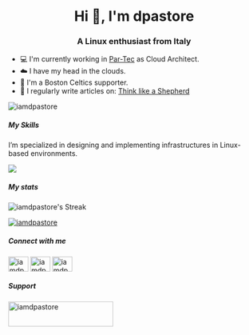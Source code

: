 <h1 align="center">Hi 👋, I'm dpastore</h1>
<h3 align="center">A Linux enthusiast from Italy</h3>

- :computer: I'm currently working in [Par-Tec](https://www.par-tec.it/) as Cloud Architect.
- :cloud: I have my head in the clouds.
- :basketball: I'm a Boston Celtics supporter.
- :newspaper: I regularly write articles on: [Think like a Shepherd](https://iamdpastore.github.io/)

<p align="left"> <img src="https://komarev.com/ghpvc/?username=iamdpastore&label=Profile%20views&color=0e75b6&style=flat" alt="iamdpastore" /> </p>

##### My Skills
I’m specialized in designing and implementing infrastructures in Linux-based environments.

<p align="left">
  <a href="https://skillicons.dev">
    <img src="https://skillicons.dev/icons?i=git,kubernetes,docker,redhat,ansible,gcp,aws,python,redis,kafka,grafana,jenkins" />
  </a>
</p>

##### My stats
![iamdpastore's Streak](https://github-readme-streak-stats.herokuapp.com/?user=iamdpastore&theme=radical&hide_border=false)

<p align="left"> <a href="https://github.com/ryo-ma/github-profile-trophy"><img src="https://github-profile-trophy.vercel.app/?username=iamdpastore" alt="iamdpastore" /></a> </p>

##### Connect with me
<p align="left">
<a href="https://twitter.com/iamdpastore" target="blank"><img align="center" src="https://raw.githubusercontent.com/rahuldkjain/github-profile-readme-generator/master/src/images/icons/Social/twitter.svg" alt="iamdpastore" height="30" width="40" /></a>
<a href="https://linkedin.com/in/iamdpastore" target="blank"><img align="center" src="https://raw.githubusercontent.com/rahuldkjain/github-profile-readme-generator/master/src/images/icons/Social/linked-in-alt.svg" alt="iamdpastore" height="30" width="40" /></a>
<a href="https://instagram.com/iamdpastore" target="blank"><img align="center" src="https://raw.githubusercontent.com/rahuldkjain/github-profile-readme-generator/master/src/images/icons/Social/instagram.svg" alt="iamdpastore" height="30" width="40" /></a>
</p>

##### Support
<p><a href="https://www.buymeacoffee.com/iamdpastore"> <img align="left" src="https://cdn.buymeacoffee.com/buttons/v2/default-yellow.png" height="50" width="210" alt="iamdpastore" /></a></p><br><br>
